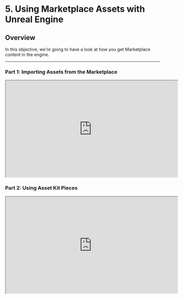 # 5. Using Marketplace Assets with Unreal Engine

<h2>Overview</h2>
<p>In this objective, we're going to have a look at how you get Marketplace content in the engine.</p>
<hr>
<h3>Part 1: Importing Assets from the Marketplace</h3>
<p><iframe src="https://www.youtube.com/embed/qdi8DzY60I4?rel=0" width="560" height="315" allowfullscreen="allowfullscreen" allow="accelerometer; autoplay; clipboard-write; encrypted-media; gyroscope; picture-in-picture"></iframe></p>
<h3>Part 2: Using Asset Kit Pieces</h3>
<p><iframe src="https://www.youtube.com/embed/cUl3UF4c4Ew?rel=0" width="560" height="315" allowfullscreen="allowfullscreen" allow="accelerometer; autoplay; clipboard-write; encrypted-media; gyroscope; picture-in-picture"></iframe></p>